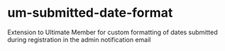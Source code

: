 # um-submitted-date-format
Extension to Ultimate Member for custom formatting of dates submitted during registration in the admin notification email
